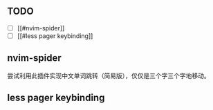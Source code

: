 
## TODO

- [ ] [[#nvim-spider]]
- [ ] [[#less pager keybinding]]

## nvim-spider

尝试利用此插件实现中文单词跳转（简易版），仅仅是三个字三个字地移动。

## less pager keybinding

